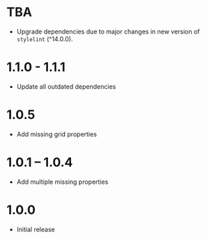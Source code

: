 # TBA
- Upgrade dependencies due to major changes in new version of `stylelint` (^14.0.0).

# 1.1.0 - 1.1.1
- Update all outdated dependencies

# 1.0.5
- Add missing grid properties

# 1.0.1 – 1.0.4
- Add multiple missing properties

# 1.0.0
- Initial release
